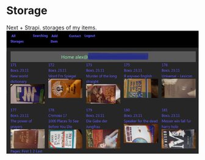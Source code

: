 # Storage
Next + Strapi.
storages of my items.
<img width="1762" alt="normal" src="https://github.com/bemot/storage/blob/main/gitassets/storage.png?raw=true">


